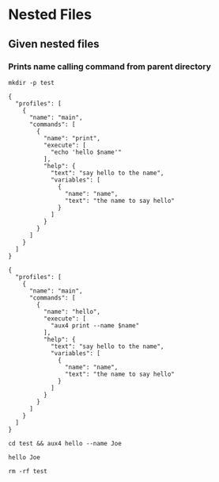 # Nested Files

## Given nested files

### Prints name calling command from parent directory

```beforeAll
mkdir -p test
```

```file:.aux4
{
  "profiles": [
    {
      "name": "main",
      "commands": [
        {
          "name": "print",
          "execute": [
            "echo 'hello $name'"
          ],
          "help": {
            "text": "say hello to the name",
            "variables": [
              {
                "name": "name",
                "text": "the name to say hello"
              }
            ]
          }
        }
      ]
    }      
  ]
}
```

```file:test/.aux4
{
  "profiles": [
    {
      "name": "main",
      "commands": [
        {
          "name": "hello",
          "execute": [
            "aux4 print --name $name"
          ],
          "help": {
            "text": "say hello to the name",
            "variables": [
              {
                "name": "name",
                "text": "the name to say hello"
              }
            ]
          }
        }
      ]
    }      
  ]
}
```

```execute
cd test && aux4 hello --name Joe
```

```expect
hello Joe
```

```afterAll
rm -rf test
```
